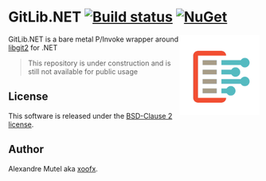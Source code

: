 # GitLib.NET [![Build status](https://ci.appveyor.com/api/projects/status/lji75njcmbe4erh5?svg=true)](https://ci.appveyor.com/project/xoofx/gitlib-net) [![NuGet](https://img.shields.io/nuget/v/GitLib.NET.svg)](https://www.nuget.org/packages/GitLib.NET/)

<img align="right" width="160px" height="160px" src="img/gitlib_dotnet.png">

GitLib.NET is a bare metal P/Invoke wrapper around [libgit2](https://libgit2.org/) for .NET

> This repository is under construction and is still not available for public usage

## License

This software is released under the [BSD-Clause 2 license](https://opensource.org/licenses/BSD-2-Clause). 

## Author

Alexandre Mutel aka [xoofx](https://xoofx.github.io).
